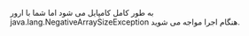 به طور کامل کامپایل می شود اما شما با ارور java.lang.NegativeArraySizeException هنگام اجرا مواجه می شوید.
